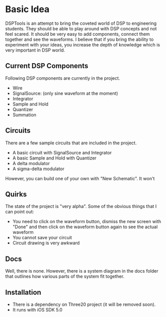 Basic Idea
=============

DSPTools is an attempt to bring the coveted world of DSP to engineering students. They should be able to play around with DSP concepts and not feel scared. It should be very easy to add components, connect them together and see the waveforms. I believe that if you bring the ability to experiment with your ideas, you increase the depth of knowledge which is very important in DSP world.

Current DSP Components
-------

Following DSP components are currently in the project.

* Wire
* SignalSource: (only sine waveform at the moment)
* Integrator
* Sample and Hold
* Quantizer
* Summation

Circuits
-------

There are a few sample circuits that are included in the project. 

* A basic circuit with SignalSource and Integrator
* A basic Sample and Hold with Quantizer
* A delta modulator
* A sigma-delta modulator

However, you can build one of your own with "New Schematic". It won't

Quirks
--------
The state of the project is "very alpha". Some of the obvious things that I can point out:

* You need to click on the waveform button, dismiss the new screen with "Done" and then click on the waveform button again to see the actual waveform
* You cannot save your circuit
* Circuit drawing is very awkward

Docs
------
Well, there is none. However, there is a system diagram in the docs folder that outlines how various parts of the system fit together.

Installation
-------

* There is a dependency on Three20 project (it will be removed soon). 
* It runs with iOS SDK 5.0

